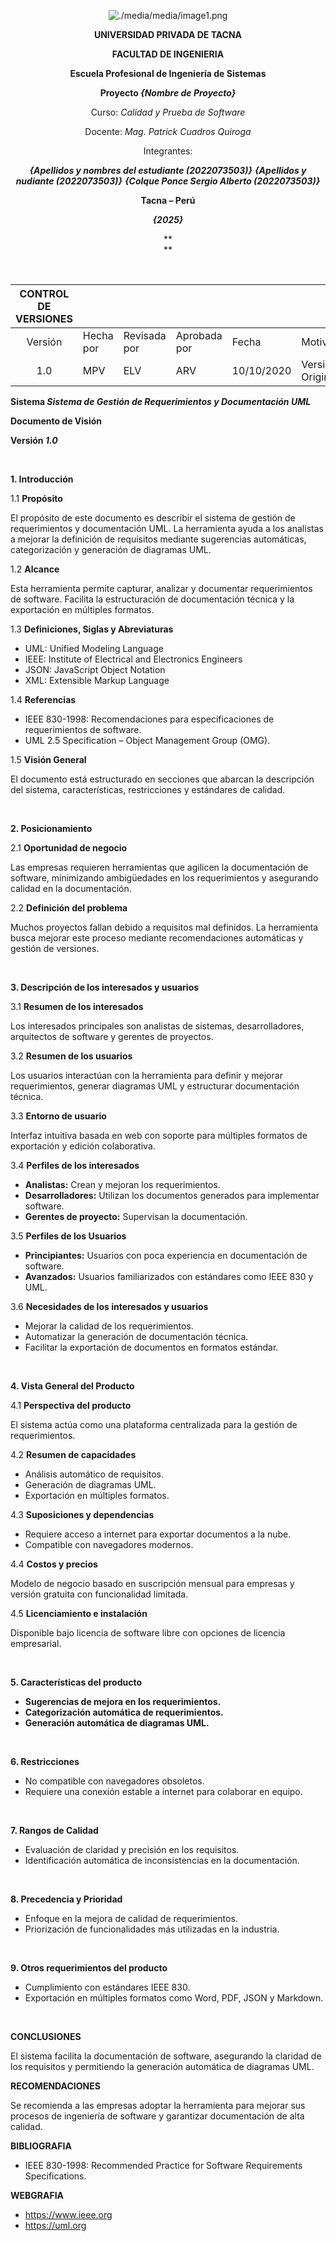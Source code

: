 <center>

[comment]: <img src="./media/media/image1.png" style="width:1.088in;height:1.46256in" alt="escudo.png" />

![./media/media/image1.png](./media/logo-upt.png)

**UNIVERSIDAD PRIVADA DE TACNA**

**FACULTAD DE INGENIERIA**

**Escuela Profesional de Ingeniería de Sistemas**

**Proyecto *{Nombre de Proyecto}***

Curso: *Calidad y Prueba de Software*

Docente: *Mag. Patrick Cuadros Quiroga*

Integrantes:

***{Apellidos y nombres del estudiante (2022073503)}***
***{Apellidos y nudiante (2022073503)}***
***{Colque Ponce Sergio Alberto (2022073503)}***

**Tacna – Perú**

***{2025}***

**  
**
</center>
<div style="page-break-after: always; visibility: hidden">\pagebreak</div>

|CONTROL DE VERSIONES||||||
| :-: | :- | :- | :- | :- | :- |
|Versión|Hecha por|Revisada por|Aprobada por|Fecha|Motivo|
|1.0|MPV|ELV|ARV|10/10/2020|Versión Original|

**Sistema *Sistema de Gestión de Requerimientos y Documentación UML***

**Documento de Visión**

**Versión *1.0***

<div style="page-break-after: always; visibility: hidden">\pagebreak</div>

**1. Introducción**

1.1 **Propósito**

El propósito de este documento es describir el sistema de gestión de requerimientos y documentación UML. La herramienta ayuda a los analistas a mejorar la definición de requisitos mediante sugerencias automáticas, categorización y generación de diagramas UML.

1.2 **Alcance**

Esta herramienta permite capturar, analizar y documentar requerimientos de software. Facilita la estructuración de documentación técnica y la exportación en múltiples formatos.

1.3 **Definiciones, Siglas y Abreviaturas**

- UML: Unified Modeling Language
- IEEE: Institute of Electrical and Electronics Engineers
- JSON: JavaScript Object Notation
- XML: Extensible Markup Language

1.4 **Referencias**

- IEEE 830-1998: Recomendaciones para especificaciones de requerimientos de software.
- UML 2.5 Specification – Object Management Group (OMG).

1.5 **Visión General**

El documento está estructurado en secciones que abarcan la descripción del sistema, características, restricciones y estándares de calidad.

<div style="page-break-after: always; visibility: hidden">\pagebreak</div>

**2. Posicionamiento**

2.1 **Oportunidad de negocio**

Las empresas requieren herramientas que agilicen la documentación de software, minimizando ambigüedades en los requerimientos y asegurando calidad en la documentación.

2.2 **Definición del problema**

Muchos proyectos fallan debido a requisitos mal definidos. La herramienta busca mejorar este proceso mediante recomendaciones automáticas y gestión de versiones.

<div style="page-break-after: always; visibility: hidden">\pagebreak</div>

**3. Descripción de los interesados y usuarios**

3.1 **Resumen de los interesados**

Los interesados principales son analistas de sistemas, desarrolladores, arquitectos de software y gerentes de proyectos.

3.2 **Resumen de los usuarios**

Los usuarios interactúan con la herramienta para definir y mejorar requerimientos, generar diagramas UML y estructurar documentación técnica.

3.3 **Entorno de usuario**

Interfaz intuitiva basada en web con soporte para múltiples formatos de exportación y edición colaborativa.

3.4 **Perfiles de los interesados**

- **Analistas:** Crean y mejoran los requerimientos.
- **Desarrolladores:** Utilizan los documentos generados para implementar software.
- **Gerentes de proyecto:** Supervisan la documentación.

3.5 **Perfiles de los Usuarios**

- **Principiantes:** Usuarios con poca experiencia en documentación de software.
- **Avanzados:** Usuarios familiarizados con estándares como IEEE 830 y UML.

3.6 **Necesidades de los interesados y usuarios**

- Mejorar la calidad de los requerimientos.
- Automatizar la generación de documentación técnica.
- Facilitar la exportación de documentos en formatos estándar.

<div style="page-break-after: always; visibility: hidden">\pagebreak</div>

**4. Vista General del Producto**

4.1 **Perspectiva del producto**

El sistema actúa como una plataforma centralizada para la gestión de requerimientos.

4.2 **Resumen de capacidades**

- Análisis automático de requisitos.
- Generación de diagramas UML.
- Exportación en múltiples formatos.

4.3 **Suposiciones y dependencias**

- Requiere acceso a internet para exportar documentos a la nube.
- Compatible con navegadores modernos.

4.4 **Costos y precios**

Modelo de negocio basado en suscripción mensual para empresas y versión gratuita con funcionalidad limitada.

4.5 **Licenciamiento e instalación**

Disponible bajo licencia de software libre con opciones de licencia empresarial.

<div style="page-break-after: always; visibility: hidden">\pagebreak</div>

**5. Características del producto**

- **Sugerencias de mejora en los requerimientos.**
- **Categorización automática de requerimientos.**
- **Generación automática de diagramas UML.**

<div style="page-break-after: always; visibility: hidden">\pagebreak</div>

**6. Restricciones**

- No compatible con navegadores obsoletos.
- Requiere una conexión estable a internet para colaborar en equipo.

<div style="page-break-after: always; visibility: hidden">\pagebreak</div>

**7. Rangos de Calidad**

- Evaluación de claridad y precisión en los requisitos.
- Identificación automática de inconsistencias en la documentación.

<div style="page-break-after: always; visibility: hidden">\pagebreak</div>

**8. Precedencia y Prioridad**

- Enfoque en la mejora de calidad de requerimientos.
- Priorización de funcionalidades más utilizadas en la industria.

<div style="page-break-after: always; visibility: hidden">\pagebreak</div>

**9. Otros requerimientos del producto**

- Cumplimiento con estándares IEEE 830.
- Exportación en múltiples formatos como Word, PDF, JSON y Markdown.

<div style="page-break-after: always; visibility: hidden">\pagebreak</div>

**CONCLUSIONES**

El sistema facilita la documentación de software, asegurando la claridad de los requisitos y permitiendo la generación automática de diagramas UML.

**RECOMENDACIONES**

Se recomienda a las empresas adoptar la herramienta para mejorar sus procesos de ingeniería de software y garantizar documentación de alta calidad.

**BIBLIOGRAFIA**

- IEEE 830-1998: Recommended Practice for Software Requirements Specifications.

**WEBGRAFIA**

- https://www.ieee.org
- https://uml.org

<div style="page-break-after: always; visibility: hidden">\pagebreak</div>
